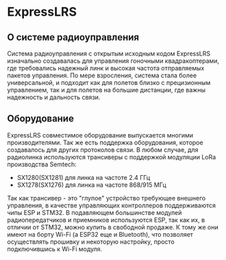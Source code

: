 # ExpressLRS

## О системе радиоуправления

Система радиоуправления с открытым исходным кодом ExpressLRS изначально создавалась для управления гоночными квадракоптерами, где требовались надежный линк и высокая частота отправляемых пакетов управления. По мере взросления, система стала более универсальной, и подходит как для полетов близко с прецизионным управлением, так и для полетов на большие дистанции, где важны надежность и дальность связи.

## Оборудование

ExpressLRS совместимое оборудование выпускается многими производителями. Так же есть поддержка оборудования, которое создавалось для других протоколов связи. В любом случае, для радиолинка используются трансиверы с поддержкой модуляции LoRa производства Semtech:
 - SX1280(SX1281) для линка на частоте 2.4 ГГц
 - SX1278(SX1276) для линка на частоте 868/915 МГц

Так как трансивер - это "глупое" устройство требующее внешнего управления, в качестве управляющих контроллеров поддерживаются чипы ESP и STM32. В подавляющем большинстве модулей радиопередатчиков и приемников используются ESP, так как их, в отличии от STM32, можно купить в свободной продаже. К тому же они имеют на борту Wi-Fi (а ESP32 еще и Bluetooth), что позволяет осуществлять прошивку и некоторую настройку, просто подключившись к Wi-Fi модуля.